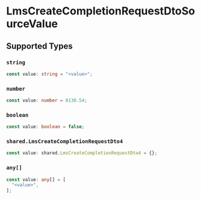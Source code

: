 # LmsCreateCompletionRequestDtoSourceValue


## Supported Types

### `string`

```typescript
const value: string = "<value>";
```

### `number`

```typescript
const value: number = 8130.54;
```

### `boolean`

```typescript
const value: boolean = false;
```

### `shared.LmsCreateCompletionRequestDto4`

```typescript
const value: shared.LmsCreateCompletionRequestDto4 = {};
```

### `any[]`

```typescript
const value: any[] = [
  "<value>",
];
```

